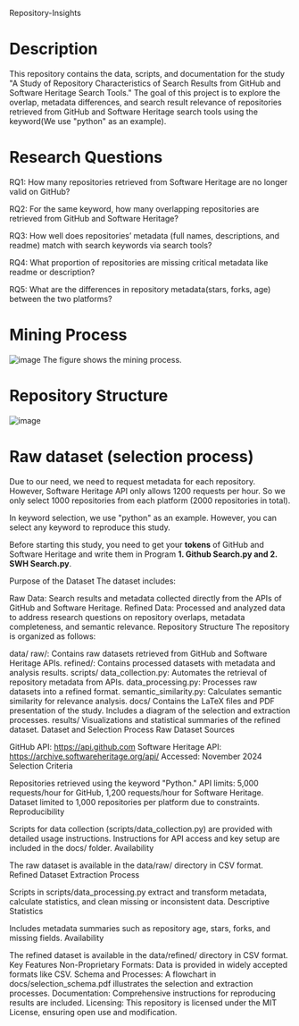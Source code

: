 Repository-Insights
# Description
This repository contains the data, scripts, and documentation for the study "A Study of Repository Characteristics of Search Results from GitHub and Software Heritage Search Tools." The goal of this project is to explore the overlap, metadata differences, and search result relevance of repositories retrieved from GitHub and Software Heritage search tools using the keyword(We use "python" as an example).

# Research Questions
RQ1: How many repositories retrieved from Software Heritage are no longer valid on GitHub?

RQ2: For the same keyword, how many overlapping repositories are retrieved from GitHub and Software Heritage?

RQ3: How well does repositories’ metadata (full names, descriptions, and readme) match with search keywords via search tools?

RQ4: What proportion of repositories are missing critical metadata like readme or description?

RQ5: What are the differences in repository metadata(stars, forks, age) between the two platforms? 

# Mining Process
![image](https://github.com/user-attachments/assets/c59923df-3ba7-4ef9-90ed-b2b498d32fc5)
The figure shows the mining process.

# Repository Structure
![image](https://github.com/user-attachments/assets/dec15f3b-7676-4bad-a29c-6c08341e52a4)

# Raw dataset (selection process)

Due to our need, we need to request metadata for each repository.
However, Software Heritage API only allows 1200 requests per hour.
So we only select 1000 repositories from each platform (2000 repositories in total).

In keyword selection, we use "python" as an example. However, you can select any keyword to reproduce this study.

Before starting this study, you need to get your **tokens** of GitHub and Software Heritage and write them in Program **1. Github Search.py and 2. SWH Search.py**.

Purpose of the Dataset
The dataset includes:

Raw Data: Search results and metadata collected directly from the APIs of GitHub and Software Heritage.
Refined Data: Processed and analyzed data to address research questions on repository overlaps, metadata completeness, and semantic relevance.
Repository Structure
The repository is organized as follows:


data/
raw/: Contains raw datasets retrieved from GitHub and Software Heritage APIs.
refined/: Contains processed datasets with metadata and analysis results.
scripts/
data_collection.py: Automates the retrieval of repository metadata from APIs.
data_processing.py: Processes raw datasets into a refined format.
semantic_similarity.py: Calculates semantic similarity for relevance analysis.
docs/
Contains the LaTeX files and PDF presentation of the study.
Includes a diagram of the selection and extraction processes.
results/
Visualizations and statistical summaries of the refined dataset.
Dataset and Selection Process
Raw Dataset
Sources

GitHub API: https://api.github.com
Software Heritage API: https://archive.softwareheritage.org/api/
Accessed: November 2024
Selection Criteria

Repositories retrieved using the keyword "Python."
API limits: 5,000 requests/hour for GitHub, 1,200 requests/hour for Software Heritage.
Dataset limited to 1,000 repositories per platform due to constraints.
Reproducibility

Scripts for data collection (scripts/data_collection.py) are provided with detailed usage instructions.
Instructions for API access and key setup are included in the docs/ folder.
Availability

The raw dataset is available in the data/raw/ directory in CSV format.
Refined Dataset
Extraction Process

Scripts in scripts/data_processing.py extract and transform metadata, calculate statistics, and clean missing or inconsistent data.
Descriptive Statistics

Includes metadata summaries such as repository age, stars, forks, and missing fields.
Availability

The refined dataset is available in the data/refined/ directory in CSV format.
Key Features
Non-Proprietary Formats: Data is provided in widely accepted formats like CSV.
Schema and Processes: A flowchart in docs/selection_schema.pdf illustrates the selection and extraction processes.
Documentation: Comprehensive instructions for reproducing results are included.
Licensing: This repository is licensed under the MIT License, ensuring open use and modification.

